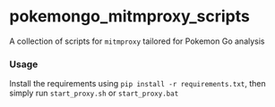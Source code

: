# pokemongo_mitmproxy_scripts
A collection of scripts for `mitmproxy` tailored for Pokemon Go analysis

### Usage
Install the requirements using `pip install -r requirements.txt`, then simply run `start_proxy.sh` or `start_proxy.bat`